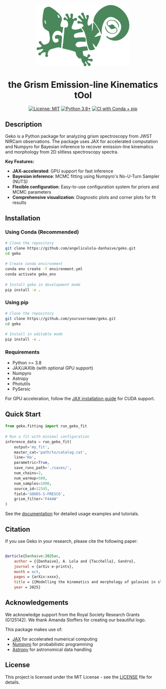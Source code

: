 <div align="center">
  <img src="https://raw.githubusercontent.com/angelicalola-danhaive/geko/main/doc/_static/geko_logo.png" alt="Geko Logo" width="300"/>

  # the **G**rism **E**mission-line **K**inematics t**O**ol

  [![License: MIT](https://img.shields.io/badge/License-MIT-blue.svg)](https://opensource.org/licenses/MIT)
  [![Python 3.8+](https://img.shields.io/badge/python-3.8+-blue.svg)](https://www.python.org/downloads/)
  [![CI with Conda + pip](https://github.com/angelicalola-danhaive/geko/actions/workflows/tests.yml/badge.svg)](https://github.com/angelicalola-danhaive/geko/actions/workflows/tests.yml)

</div>

## Description

Geko is a Python package for analyzing grism spectroscopy from JWST NIRCam observations. The package uses JAX for accelerated computation and Numpyro for Bayesian inference to recover emission-line kinematics and morphology from 2D slitless spectroscopy spectra.

**Key Features:**
- **JAX-accelerated**: GPU support for fast inference
- **Bayesian inference**: MCMC fitting using Numpyro's No-U-Turn Sampler (NUTS)
- **Flexible configuration**: Easy-to-use configuration system for priors and MCMC parameters
- **Comprehensive visualization**: Diagnostic plots and corner plots for fit results

## Installation

### Using Conda (Recommended)

```bash
# Clone the repository
git clone https://github.com/angelicalola-danhaive/geko.git
cd geko

# Create conda environment
conda env create -f environment.yml
conda activate geko_env

# Install geko in development mode
pip install -e .
```

### Using pip

```bash
# Clone the repository
git clone https://github.com/yourusername/geko.git
cd geko

# Install in editable mode
pip install -e .
```

### Requirements

- Python >= 3.8
- JAX/JAXlib (with optional GPU support)
- Numpyro
- Astropy
- Photutils
- PySersic

For GPU acceleration, follow the [JAX installation guide](https://jax.readthedocs.io/en/latest/installation.html) for CUDA support.

## Quick Start

```python
from geko.fitting import run_geko_fit

# Run a fit with minimal configuration
inference_data = run_geko_fit(
    output='my_fit',
    master_cat='path/to/catalog.cat',
    line='Ha',
    parametric=True,
    save_runs_path='./saves/',
    num_chains=2,
    num_warmup=500,
    num_samples=1000,
    source_id=12345,
    field='GOODS-S-FRESCO',
    grism_filter='F444W'
)
```

See the [documentation](https://astro-geko.readthedocs.io) for detailed usage examples and tutorials.

## Citation

If you use Geko in your research, please cite the following paper:

```bibtex

@article{Danhaive:2025ac,
	author = {{Danhaive}, A. Lola and {Tacchella}, Sandro},
	journal = {arXiv e-prints},
	month = oct,
	pages = {arXiv:xxxx},
	title = {{Modelling the kinematics and morphology of galaxies in slitless spectroscopy  with _geko_}},
	year = 2025}
```

## Acknowledgements

We acknowledge support from the Royal Society Research Grants (G125142). We thank Amanda Stoffers for creating our beautiful logo. 

This package makes use of:
- [JAX](https://github.com/google/jax) for accelerated numerical computing
- [Numpyro](https://github.com/pyro-ppl/numpyro) for probabilistic programming
- [Astropy](https://www.astropy.org/) for astronomical data handling

## License

This project is licensed under the MIT License - see the [LICENSE](LICENSE) file for details.
